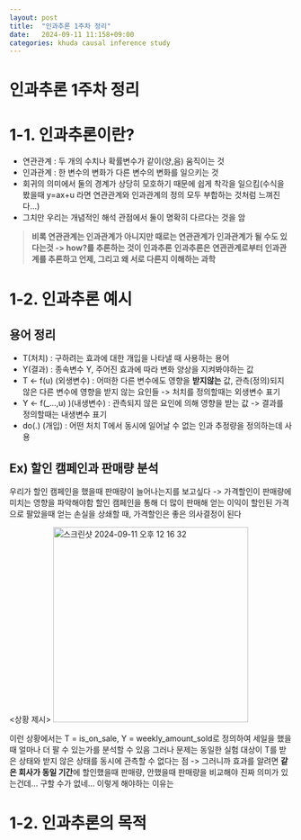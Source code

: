 ```yaml
---
layout: post
title:  "인과추론 1주차 정리"
date:   2024-09-11 11:158+09:00
categories: khuda causal inference study
---
```


**인과추론 1주차 정리**
====================

# 1-1. 인과추론이란?


* 연관관계 : 두 개의 수치나 확률변수가 같이(양,음) 움직이는 것 
* 인과관계 : 한 변수의 변화가 다른 변수의 변화를 일으키는 것
* 회귀의 의미에서 둘의 경계가 상당히 모호하기 때문에 쉽게 착각을 일으킴(수식을 봤을때 y=ax+u 라면 연관관계와 인과관계의 정의 모두 부합하는 것처럼 느껴진다...)
* 그치만 우리는 개념적인 해석 관점에서 둘이 명확히 다르다는 것을 암

 
> **비록 연관관계는 인과관계가 아니지만 때로는 연관관계가 인과관계가 될 수도 있다는것  -> how?를 추론하는 것이 인과추론**
> **인과추론은 연관관계로부터 인과관계를 추론하고 언제, 그리고 왜 서로 다른지 이해하는 과학**


  

# 1-2. 인과추론 예시


## 용어 정리
* T(처치) : 구하려는 효과에 대한 개입을 나타낼 때 사용하는 용어
* Y(결과) : 종속변수 Y, 주어진 효과에 따라 변화 양상을 지켜봐야하는 값
* T <- f(u) (외생변수) : 어떠한 다른 변수에도 영향을 **받지않는** 값, 관측(정의)되지 않은 다른 변수에 영향을 받지 않는 요인들 -> 처치를 정의할때는 외생변수 표기
* Y <- f(_...,u) )(내생변수) : 관측되지 않은 요인에 의해 영향을 받는 값 -> 결과를 정의할때는 내생변수 표기
* do(.) (개입) : 어떤 처치 T에서 동시에 일어날 수 없는 인과 추정량을 정의하는데 사용 




## Ex) 할인 캠페인과 판매량 분석
  우리가 할인 캠페인을 했을때 판매량이 늘어나는지를 보고싶다 -> 가격할인이 판매량에 미치는 영향을 파악해야함
할인 캠페인을 통해 더 많이 판매해 얻는 이익이 할인된 가격으로 팔았을때 얻는 손실을 상쇄할 때, 가격할인은 좋은 의사결정이 된다

<상황 제시>
<img width="347" alt="스크린샷 2024-09-11 오후 12 16 32" src="https://github.com/user-attachments/assets/44d4c9e8-1217-4326-a634-12a83acc99f6">



  이런 상황에서는 T = is_on_sale, Y = weekly_amount_sold로 정의하여 세일을 했을때 얼마나 더 팔 수 있는가를 분석할 수 있음
그러나 문제는 동일한 실험 대상이 T를 받은 상태와 받지 않은 상태를 동시에 관측할 수 없다는 점 -> 그러니까 효과를 알려면 **같은 회사가 동일 기간**에 할인했을때 판매량, 안했을때 판매량을 비교해야 진짜 의미가 있는건데... 구할 수가 없네...
이렇게 해야하는 이유는





# 1-2. 인과추론의 목적
